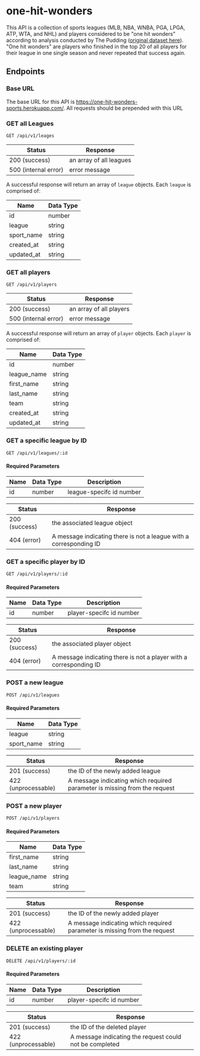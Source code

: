 # one-hit-wonders

This API is a collection of sports leagues (MLB, NBA, WNBA, PGA, LPGA, ATP, WTA, and NHL) and players considered to be "one hit wonders" according to analysis conducted by The Pudding ([original dataset here](https://github.com/the-pudding/data/blob/master/one-hit-wonders/data.csv)).
"One hit wonders" are players who finished in the top 20 of all players for their league in one single season and never repeated that success again.

## Endpoints

### Base URL

The base URL for this API is https://one-hit-wonders-sports.herokuapp.com/. All requests should be prepended with this URL

### GET all Leagues

`GET /api/v1/leages`

| Status  | Response |
| ------------- | ------------- |
| 200 (success)  | an array of all leagues  |
| 500 (internal error)  | error message  |

A successful response will return an array of `league` objects. Each `league` is comprised of:

| Name  | Data Type |
| ------------- | ------------- |
| id  | number  |
| league  | string  |
| sport_name  | string  |
| created_at  | string  |
| updated_at  | string  |


### GET all players

`GET /api/v1/players`

| Status  | Response |
| ------------- | ------------- |
| 200 (success)  | an array of all players  |
| 500 (internal error)  | error message  |

A successful response will return an array of `player` objects. Each `player` is comprised of:

| Name  | Data Type |
| ------------- | ------------- |
| id  | number  |
| league_name  | string  |
| first_name  | string  |
| last_name  | string  |
| team  | string  |
| created_at  | string  |
| updated_at  | string  |


### GET a specific league by ID

`GET /api/v1/leagues/:id`

#### Required Parameters

| Name  | Data Type | Description | 
| ------------- | ------------- | ------------- |
| id  | number  | league-specifc id number  |


| Status  | Response |
| ------------- | ------------- |
| 200 (success)  | the associated league object  |
| 404 (error)  | A message indicating there is not a league with a corresponding ID  |


### GET a specific player by ID

`GET /api/v1/players/:id`

#### Required Parameters

| Name  | Data Type | Description | 
| ------------- | ------------- | ------------- |
| id  | number  | player-specifc id number  |


| Status  | Response |
| ------------- | ------------- |
| 200 (success)  | the associated player object  |
| 404 (error)  | A message indicating there is not a player with a corresponding ID  |

### POST a new league

`POST /api/v1/leagues`

#### Required Parameters

| Name  | Data Type | 
| ------------- | ------------- |
| league  | string  | 
| sport_name  | string  |


| Status  | Response |
| ------------- | ------------- |
| 201 (success)  | the ID of the newly added league |
| 422 (unprocessable)  | A message indicating which required parameter is missing from the request |

### POST a new player

`POST /api/v1/players`

#### Required Parameters

| Name  | Data Type | 
| ------------- | ------------- |
| first_name  | string  | 
| last_name  | string  |
| league_name  | string  |
| team | string  |


| Status  | Response |
| ------------- | ------------- |
| 201 (success)  | the ID of the newly added player |
| 422 (unprocessable)  | A message indicating which required parameter is missing from the request |

### DELETE an existing player

`DELETE /api/v1/players/:id`

#### Required Parameters

| Name  | Data Type | Description | 
| ------------- | ------------- | ------------- |
| id  | number  | player-specifc id number  |



| Status  | Response |
| ------------- | ------------- |
| 201 (success)  | the ID of the deleted player |
| 422 (unprocessable)  | A message indicating the request could not be completed |






